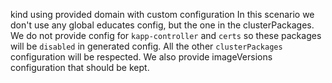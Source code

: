 kind using provided domain with custom configuration
In this scenario we don't use any global educates config, but the one in the clusterPackages.
We do not provide config for `kapp-controller` and `certs` so these packages will be `disabled` in
generated config. All the other `clusterPackages` configuration will be respected.
We also provide imageVersions configuration that should be kept.
